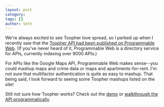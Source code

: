 ```yaml
---
layout: post
category: 
tags: []
author: Seth
---
```


We're always excited to see Toopher love spread, so I perked up when I recently saw that the [Toopher API had been published on Programmable Web](http://www.programmableweb.com/api/toopher).  (If you've never heard of it, Programmable Web is a directory service for APIs, currently indexing over 9000 APIs.)

For APIs like the Google Maps API, Programmable Web makes sense--you could mashup maps and crime data or maps and apartments-for-rent. I'm not sure that multifactor authentication is quite as easy to mashup. That being said, I look forward to seeing some Toopher mashups listed on the site!

Still not sure how Toopher works? Check out the [demo](https://demo.toopher.com/) or [walkthrough the API programmatically](https://devblog.toopher.com/2013/08/13/toopher-api-demo-walkthrough/).

